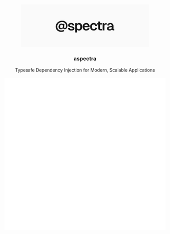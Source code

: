 <div align='center'>
  <img src='assets/banner.svg' alt='banner' width="400">
</div>

<div align='center'>
  <h3>aspectra</h3>
</div>

<div align='center'>
  Typesafe Dependency Injection for Modern, Scalable Applications
</div>

<br />

<div align='center'>
  <img src='assets/codeblock.svg' alt='codeblock'>
</div>
